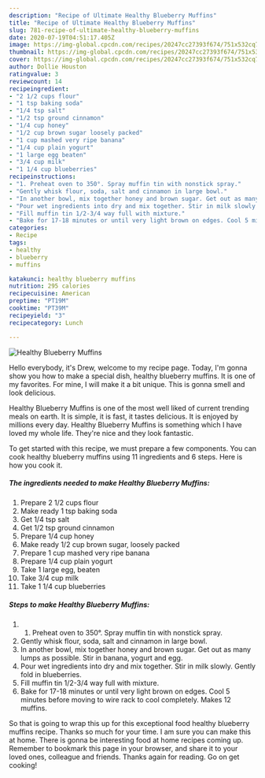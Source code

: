 ```yaml
---
description: "Recipe of Ultimate Healthy Blueberry Muffins"
title: "Recipe of Ultimate Healthy Blueberry Muffins"
slug: 781-recipe-of-ultimate-healthy-blueberry-muffins
date: 2020-07-19T04:51:17.405Z
image: https://img-global.cpcdn.com/recipes/20247cc27393f674/751x532cq70/healthy-blueberry-muffins-recipe-main-photo.jpg
thumbnail: https://img-global.cpcdn.com/recipes/20247cc27393f674/751x532cq70/healthy-blueberry-muffins-recipe-main-photo.jpg
cover: https://img-global.cpcdn.com/recipes/20247cc27393f674/751x532cq70/healthy-blueberry-muffins-recipe-main-photo.jpg
author: Dollie Houston
ratingvalue: 3
reviewcount: 14
recipeingredient:
- "2 1/2 cups flour"
- "1 tsp baking soda"
- "1/4 tsp salt"
- "1/2 tsp ground cinnamon"
- "1/4 cup honey"
- "1/2 cup brown sugar loosely packed"
- "1 cup mashed very ripe banana"
- "1/4 cup plain yogurt"
- "1 large egg beaten"
- "3/4 cup milk"
- "1 1/4 cup blueberries"
recipeinstructions:
- "1. Preheat oven to 350°. Spray muffin tin with nonstick spray."
- "Gently whisk flour, soda, salt and cinnamon in large bowl."
- "In another bowl, mix together honey and brown sugar. Get out as many lumps as possible. Stir in banana, yogurt and egg."
- "Pour wet ingredients into dry and mix together. Stir in milk slowly. Gently fold in blueberries."
- "Fill muffin tin 1/2-3/4 way full with mixture."
- "Bake for 17-18 minutes or until very light brown on edges. Cool 5 minutes before moving to wire rack to cool completely. Makes 12 muffins."
categories:
- Recipe
tags:
- healthy
- blueberry
- muffins

katakunci: healthy blueberry muffins 
nutrition: 295 calories
recipecuisine: American
preptime: "PT19M"
cooktime: "PT39M"
recipeyield: "3"
recipecategory: Lunch

---
```



![Healthy Blueberry Muffins](https://img-global.cpcdn.com/recipes/20247cc27393f674/751x532cq70/healthy-blueberry-muffins-recipe-main-photo.jpg)

Hello everybody, it's Drew, welcome to my recipe page. Today, I'm gonna show you how to make a special dish, healthy blueberry muffins. It is one of my favorites. For mine, I will make it a bit unique. This is gonna smell and look delicious.

Healthy Blueberry Muffins is one of the most well liked of current trending meals on earth. It is simple, it is fast, it tastes delicious. It is enjoyed by millions every day. Healthy Blueberry Muffins is something which I have loved my whole life. They're nice and they look fantastic.




To get started with this recipe, we must prepare a few components. You can cook healthy blueberry muffins using 11 ingredients and 6 steps. Here is how you cook it.

<!--inarticleads1-->

##### The ingredients needed to make Healthy Blueberry Muffins:

1. Prepare 2 1/2 cups flour
1. Make ready 1 tsp baking soda
1. Get 1/4 tsp salt
1. Get 1/2 tsp ground cinnamon
1. Prepare 1/4 cup honey
1. Make ready 1/2 cup brown sugar, loosely packed
1. Prepare 1 cup mashed very ripe banana
1. Prepare 1/4 cup plain yogurt
1. Take 1 large egg, beaten
1. Take 3/4 cup milk
1. Take 1 1/4 cup blueberries




<!--inarticleads2-->

##### Steps to make Healthy Blueberry Muffins:

1. 1. Preheat oven to 350°. Spray muffin tin with nonstick spray.
1. Gently whisk flour, soda, salt and cinnamon in large bowl.
1. In another bowl, mix together honey and brown sugar. Get out as many lumps as possible. Stir in banana, yogurt and egg.
1. Pour wet ingredients into dry and mix together. Stir in milk slowly. Gently fold in blueberries.
1. Fill muffin tin 1/2-3/4 way full with mixture.
1. Bake for 17-18 minutes or until very light brown on edges. Cool 5 minutes before moving to wire rack to cool completely. Makes 12 muffins.




So that is going to wrap this up for this exceptional food healthy blueberry muffins recipe. Thanks so much for your time. I am sure you can make this at home. There is gonna be interesting food at home recipes coming up. Remember to bookmark this page in your browser, and share it to your loved ones, colleague and friends. Thanks again for reading. Go on get cooking!
